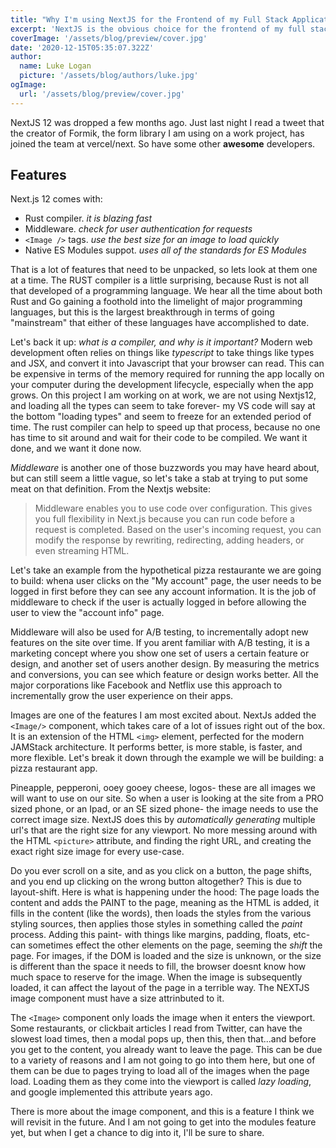 ```yaml
---
title: "Why I'm using NextJS for the Frontend of my Full Stack Application"
excerpt: 'NextJS is the obvious choice for the frontend of my full stack application built on AWS infrastructure. NextJS version 12 has some great features for images, middleware, and more'
coverImage: '/assets/blog/preview/cover.jpg'
date: '2020-12-15T05:35:07.322Z'
author:
  name: Luke Logan
  picture: '/assets/blog/authors/luke.jpg'
ogImage:
  url: '/assets/blog/preview/cover.jpg'
---
```


NextJS 12 was dropped a few months ago. Just last night I read a tweet that the creator of Formik, the form library I am using on a work project, has joined the team at vercel/next. So have some other **awesome** developers.

## Features

Next.js 12 comes with:

- Rust compiler. _it is blazing fast_
- Middleware. _check for user authentication for requests_
- `<Image />` tags. _use the best size for an image to load quickly_
- Native ES Modules suppot. _uses all of the standards for ES Modules_

That is a lot of features that need to be unpacked, so lets look at them one at a time. The RUST compiler is a little surprising, because Rust is not all that developed of a programming language. We hear all the time about both Rust and Go gaining a foothold into the limelight of major programming languages, but this is the largest breakthrough in terms of going "mainstream" that either of these languages have accomplished to date.

Let's back it up: *what is a compiler, and why is it important?* Modern web development often relies on things like *typescript* to take things like types and JSX, and convert it into Javascript that your browser can read. This can be expensive in terms of the memory required for running the app locally on your computer during the development lifecycle, especially when the app grows. On this project I am working on at work, we are not using Nextjs12, and loading all the types can seem to take forever- my VS code will say at the bottom "loading types" and seem to freeze for an extended period of time. The rust compiler can help to speed up that process, because no one has time to sit around and wait for their code to be compiled. We want it done, and we want it done now.

*Middleware* is another one of those buzzwords you may have heard about, but can still seem a little vague, so let's take a stab at trying to put some meat on that definition. From the Nextjs website:

> Middleware enables you to use code over configuration. This gives you full flexibility in Next.js because you can run code before a request is completed. Based on the user's incoming request, you can modify the response by rewriting, redirecting, adding headers, or even streaming HTML.

Let's take an example from the hypothetical pizza restaurante we are going to build: whena  user clicks on the "My account" page, the user needs to be logged in first before they can see any account information. It is the job of middleware to check if the user is actually logged in before allowing the user to view the "account info" page.

Middleware will also be used for A/B testing, to incrementally adopt new features on the site over time. If you arent familiar with A/B testing, it is a marketing concept where you show one set of users a certain feature or design, and another set of users another design. By measuring the metrics and conversions, you can see which feature or design works better. All the major corporations like Facebook and Netflix use this approach to incrementally grow the user experience on their apps.

Images are one of the features I am most excited about. NextJs added the `<Image/>` component, which takes care of a lot of issues right out of the box. It is an extension of the HTML `<img>` element, perfected for the modern JAMStack architecture. It performs better, is more stable, is faster, and more flexible. Let's break it down through the example we will be building: a pizza restaurant app.

Pineapple, pepperoni, ooey gooey cheese, logos- these are all images we will want to use on our site. So when a user is looking at the site from a PRO sized phone, or an Ipad, or an SE sized phone- the image needs to use the correct image size. NextJS does this by *automatically generating* multiple url's that are the right size for any viewport. No more messing around with the HTML `<picture>` attribute, and finding the right URL, and creating the exact right size image for every use-case.

Do you ever scroll on a site, and as you click on a button, the page shifts, and you end up clicking on the wrong button altogether? This is due to layout-shift. Here is what is happening under the hood: The page loads the content and adds the PAINT to the page, meaning as the HTML is added, it fills in the content (like the words), then loads the styles from the various styling sources, then applies those styles in something called the _paint_ process. Adding this paint- with things like margins, padding, floats, etc- can sometimes effect the other elements on the page, seeming the *shift* the page. For images, if the DOM is loaded and the size is unknown, or the size is different than the space it needs to fill, the browser doesnt know how much space to reserve for the image. When the image is subsequently loaded, it can affect the layout of the page in a terrible way. The NEXTJS image component must have a size attrinbuted to it.

The `<Image>` component only loads the image when it enters the viewport. Some restaurants, or clickbait articles I read from Twitter, can have the slowest load times, then a modal pops up, then this, then that...and before you get to the content, you already want to leave the page. This can be due to a variety of reasons and I am not going to go into them here, but one of them can be due to pages trying to load all of the images when the page load. Loading them as they come into the viewport is called _lazy loading_, and google implemented this attribute years ago.

There is more about the image component, and this is a feature I think we will revisit in the future. And I am not going to get into the modules feature yet, but when I get a chance to dig into it, I'll be sure to share.


